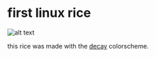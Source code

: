 # first linux rice

![alt text](https://i.redd.it/rnjvyyaiayu91.png)

this rice was made with the [decay](https://github.com/decaycs) colorscheme.



 

